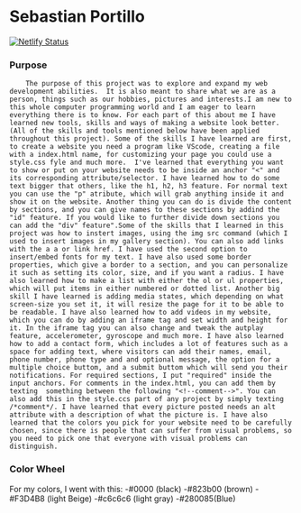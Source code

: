 # Sebastian Portillo
[![Netlify Status](https://api.netlify.com/api/v1/badges/4e8c9d73-58ec-4688-96af-37ab3185bee7/deploy-status)](https://app.netlify.com/sites/about-me-sebasport/deploys)

### Purpose 
        The purpose of this project was to explore and expand my web development abilities.  It is also meant to share what we are as a person, things such as our hobbies, pictures and interests.I am new to this whole computer programming world and I am eager to learn everything there is to know. For each part of this about me I have learned new tools, skills and ways of making a website look better.(All of the skills and tools mentioned below have been applied throughout this project). Some of the skills I have learned are first, to create a website you need a program like VScode, creating a file with a index.html name, for customizing your page you could use a style.css fyle and much more.  I've learned that everything you want to show or put on your website needs to be inside an anchor "<" and its corresponding attribute/selector. I have learned how to do some text bigger that others, like the h1, h2, h3 feature. For normal text you can use the "p" atribute, which will grab anything inside it and show it on the website. Another thing you can do is divide the content by sections, and you can give names to these sections by addind the "id" feature. If you would like to further divide down sections you can add the "div" feature".Some of the skills that I learned in this project was how to instert images, using the img src command (which I used to insert images in my gallery section). You can also add links with the a a or link href. I have used the second option to insert/embed fonts for my text. I have also used some border properties, which give a border to a section, and you can personalize it such as setting its color, size, and if you want a radius. I have also learned how to make a list with either the ol or ul properties, which will put items in either numbered or dotted list. Another big skill I have learned is adding media states, which depending on what screen-size you set it, it will resize the page for it to be able to be readable. I have also learned how to add videos in my website, which you can do by adding an iframe tag and set width and height for it. In the iframe tag you can also change and tweak the autplay feature, accelerometer, gyroscope and much more. I have also learned how to add a contact form, which includes a lot of features such as a space for adding text, where visitors can add their names, email, phone number, phone type and and optional message, the option for a multiple choice buttom, and a submit buttom which will send you their notifications. For required sections, I put "required" inside the input anchors. For comments in the index.html, you can add them by texting  something between the following "<!--comment-->". You can also add this in the style.ccs part of any project by simply texting /*comment*/. I have learned that every picture posted needs an alt attribute with a description of what the picture is. I have also learned that the colors you pick for your website need to be carefully chosen, since there is people that can suffer from visual problems, so you need to pick one that everyone with visual problems can distinguish.

### Color Wheel
For my colors, I went with this:
-#0000 (black)
-#823b00 (brown)
-#F3D4B8 (light Beige)
-#c6c6c6 (light gray)
-#280085(Blue)

